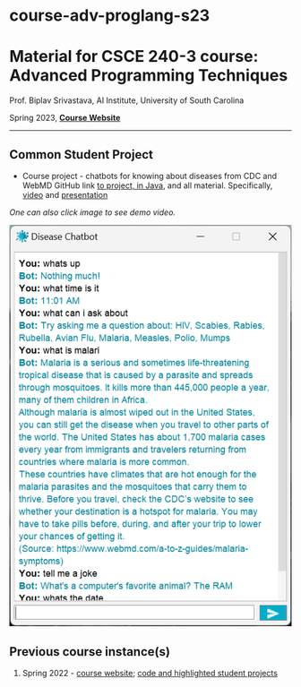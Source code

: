 # course-adv-proglang-s23

# Material for CSCE 240-3 course: Advanced Programming Techniques


Prof. Biplav Srivastava, AI Institute, University of South Carolina

Spring 2023, [**Course Website**](https://sites.google.com/site/biplavsrivastava/teaching/csce-240-advanced-programming-techniques)

---

## Common Student Project
* Course project - chatbots for knowing about diseases from CDC and WebMD
GitHub link [to project, in Java](https://github.com/JamelChouarfia/CSCE240FinalProject), and all material. Specifically, [video](https://www.youtube.com/watch?v=RkxhZeKR0OI) and [presentation](https://github.com/JamelChouarfia/CSCE240FinalProject/blob/main/doc/CSCE%20240%20Final%20Project%20Presentation.pdf) 

_One can also click image to see demo video._

[![IMAGE ALT TEXT HERE](https://github.com/JamelChouarfia/CSCE240FinalProject/blob/main/DiseaseChatbotProject/images/ChatSessionImage.png)](https://www.youtube.com/watch?v=RkxhZeKR0OI)


## Previous course instance(s)
1. Spring 2022 - [course website](https://sites.google.com/site/biplavsrivastava/teaching/csce-240-advanced-programming-techniques/csce-240-spring-2022-advanced-programming-techniques); [code and highlighted student projects](https://github.com/biplav-s/course-adv-proglang)

